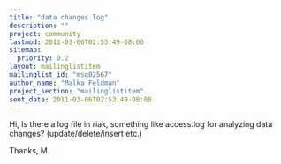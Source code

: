 ```yaml
---
title: "data changes log"
description: ""
project: community
lastmod: 2011-03-06T02:53:49-08:00
sitemap:
  priority: 0.2
layout: mailinglistitem
mailinglist_id: "msg02567"
author_name: "Malka Feldman"
project_section: "mailinglistitem"
sent_date: 2011-03-06T02:53:49-08:00
---
```



Hi,
Is there a log file in riak,
something like access.log for analyzing data changes? (update/delete/insert
etc.)


Thanks,
M.
